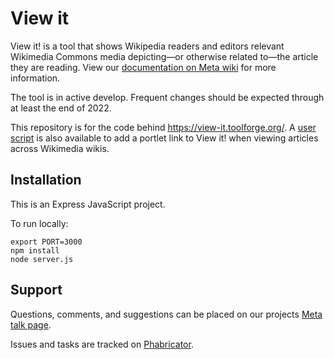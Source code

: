# View it

View it! is a tool that shows Wikipedia readers and editors relevant Wikimedia Commons media depicting—or otherwise related to—the article they are reading. View our [documentation on Meta wiki](https://meta.wikimedia.org/wiki/Main_Page) for more information.

The tool is in active develop. Frequent changes should be expected through at least the end of 2022.

This repository is for the code behind https://view-it.toolforge.org/. A [user script](https://meta.wikimedia.org/wiki/User:SuperHamster/view-it.js) is also available to add a portlet link to View it! when viewing articles across Wikimedia wikis.

## Installation
This is an Express JavaScript project.

To run locally:
```
export PORT=3000
npm install
node server.js
```

## Support
Questions, comments, and suggestions can be placed on our projects [Meta talk page](https://meta.wikimedia.org/wiki/Talk:View_it!_Tool).

Issues and tasks are tracked on [Phabricator](https://phabricator.wikimedia.org/project/view/6085/).